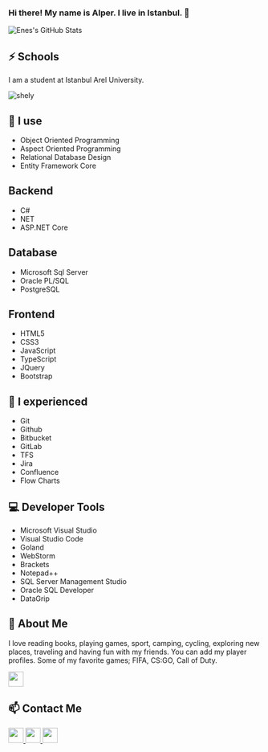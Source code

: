 ### Hi there! My name is Alper. I live in Istanbul. 👋

![Enes's GitHub Stats](https://github-readme-stats.vercel.app/api?username=alperrkaya&show_icons=true&theme=tokyonight)

## ⚡ Schools
I am a student at Istanbul Arel University.


<img align="center" src="https://github-readme-stats.vercel.app/api/top-langs/?username=alperrkaya&layout=compact" alt="shely"/>


## 🧠 I use
- Object Oriented Programming 
- Aspect Oriented Programming
- Relational Database Design
- Entity Framework Core



## Backend

- C#
- NET
- ASP.NET Core


## Database 

- Microsoft Sql Server
- Oracle PL/SQL
- PostgreSQL


## Frontend 

- HTML5
- CSS3
- JavaScript
- TypeScript
- JQuery
- Bootstrap


## 🙌 I experienced

- Git
- Github
- Bitbucket
- GitLab
- TFS
- Jira
- Confluence
- Flow Charts


## 💻 Developer Tools
- Microsoft Visual Studio
- Visual Studio Code
- Goland
- WebStorm
- Brackets
- Notepad++
- SQL Server Management Studio
- Oracle SQL Developer
- DataGrip


## 💬 About Me 
I love reading books, playing games, sport, camping, cycling, exploring new places, traveling and having fun with my friends.
You can add my player profiles. Some of my favorite games; FIFA, CS:GO, Call of Duty.

<a href="https://steamcommunity.com/id/alperky/" target="_blank">  
  <img width="30px" src="https://upload.wikimedia.org/wikipedia/commons/8/83/Steam_icon_logo.svg" />
</a>

## 📫 Contact Me 

<a href="https://www.alperkaya.net.tr" target="_blank"> 
  
  <img width="30px" src="https://www.shutterstock.com/image-vector/initial-letter-ky-monogram-sliced-260nw-1373223014.jpg" />
</a>

<a href="https://www.instagram.com/alperkaya.exe" target="_blank">  
  <img width="30px" src="https://www.vectorlogo.zone/logos/instagram/instagram-icon.svg" />
</a>

<a href="https://www.linkedin.com/in/alperrkaya/" target="_blank"> 
  <img width="30px" src="https://www.vectorlogo.zone/logos/linkedin/linkedin-icon.svg" />
</a>

